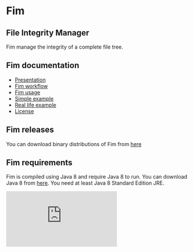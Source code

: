 # Fim

## File Integrity Manager

Fim manage the integrity of a complete file tree.

## Fim documentation

  * [Presentation](http://evrignaud.github.io/fim/#presentation)
  * [Fim workflow](http://evrignaud.github.io/fim/#fim-workflow)
  * [Fim usage](http://evrignaud.github.io/fim/#fim-usage)
  * [Simple example](http://evrignaud.github.io/fim/#simple-example)
  * [Real life example](http://evrignaud.github.io/fim/#real-life-example)
  * [License](http://evrignaud.github.io/fim/LICENSE.html)

## Fim releases

You can download binary distributions of Fim from [here](https://github.com/evrignaud/fim/releases/latest)

## Fim requirements

Fim is compiled using Java 8 and require Java 8 to run.
You can download Java 8 from [here](http://www.oracle.com/technetwork/java/javase/downloads/index.html). You need at least Java 8 Standard Edition JRE.



[![Analytics](https://ga-beacon.appspot.com/UA-65759837-1/fim/README.md)](https://github.com/evrignaud/fim)